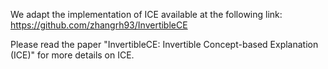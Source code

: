 We adapt the implementation of ICE available at the following link: https://github.com/zhangrh93/InvertibleCE 


Please read the paper "InvertibleCE: Invertible Concept-based Explanation (ICE)" for more details on ICE.
